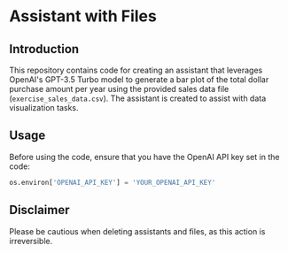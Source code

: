# Assistant with Files

## Introduction

This repository contains code for creating an assistant that leverages OpenAI's GPT-3.5 Turbo model to generate a bar plot of the total dollar purchase amount per year using the provided sales data file (`exercise_sales_data.csv`). The assistant is created to assist with data visualization tasks.

## Usage
Before using the code, ensure that you have the OpenAI API key set in the code:

```python
os.environ['OPENAI_API_KEY'] = 'YOUR_OPENAI_API_KEY'
```

## Disclaimer
Please be cautious when deleting assistants and files, as this action is irreversible.
